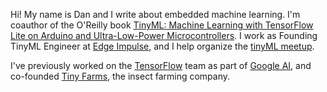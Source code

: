 Hi! My name is Dan and I write about embedded machine learning. I'm coauthor of the O'Reilly book [TinyML: Machine Learning with TensorFlow Lite on Arduino and Ultra-Low-Power Microcontrollers](https://www.amazon.com/TinyML-Learning-TensorFlow-Ultra-Low-Power-Microcontrollers/dp/1492052043). I work as Founding TinyML Engineer at [Edge Impulse](http://edgeimpulse.com/), and I help organize the [tinyML meetup](https://www.meetup.com/tinyML-Enabling-ultra-low-Power-ML-at-the-Edge).

I've previously worked on the [TensorFlow](https://www.tensorflow.org/) team as part of [Google AI](https://ai.google/), and co-founded [Tiny Farms](https://www.tiny-farms.com/), the insect farming company.

